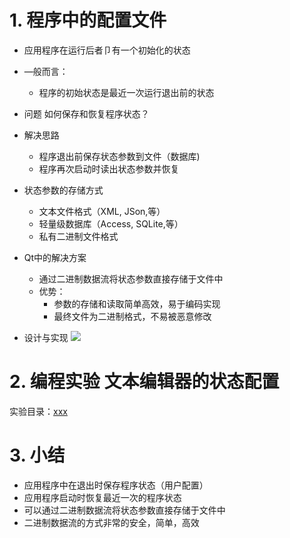 # 1. 程序中的配置文件
- 应用程序在运行后者卩有一个初始化的状态
- —般而言：
    - 程序的初始状态是最近一次运行退出前的状态

- 问题
    如何保存和恢复程序状态？

- 解决思路
    - 程序退出前保存状态参数到文件（数据库)
    - 程序再次启动时读出状态参数并恢复

- 状态参数的存储方式
    - 文本文件格式（XML, JSon,等）
    - 轻量级数据库（Access, SQLite,等）
    - 私有二进制文件格式

- Qt中的解决方案
    - 通过二进制数据流将状态参数直接存储于文件中
    - 优势：
        - 参数的存储和读取简单高效，易于编码实现
        - 最终文件为二进制格式，不易被恶意修改

- 设计与实现
    ![](vx_images/.png)

# 2. 编程实验 文本编辑器的状态配置
实验目录：[xxx](vx_attachments\xxx)

# 3. 小结
- 应用程序中在退出时保存程序状态（用户配置）
- 应用程序启动时恢复最近一次的程序状态
- 可以通过二进制数据流将状态参数直接存储于文件中
- 二进制数据流的方式非常的安全，简单，高效
